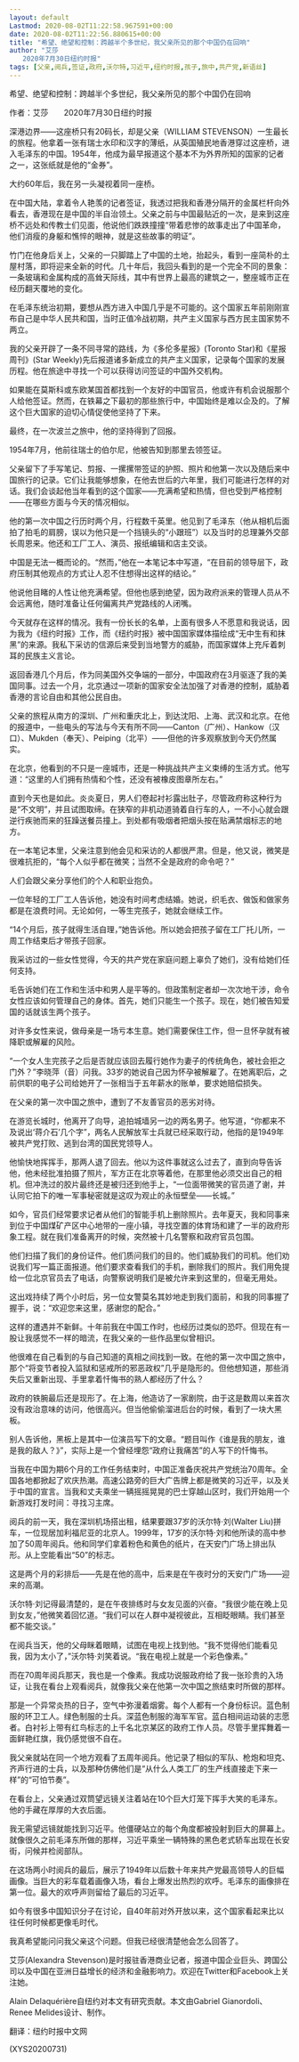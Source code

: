 ```yaml
---
layout: default
Lastmod: 2020-08-02T11:22:58.967591+00:00
date: 2020-08-02T11:22:56.880615+00:00
title: "希望、绝望和控制：跨越半个多世纪，我父亲所见的那个中国仍在回响"
author: "艾莎
　　2020年7月30日纽约时报"
tags: [父亲,阅兵,签证,政府,沃尔特,习近平,纽约时报,孩子,旅中,共产党,新语丝]
---
```


希望、绝望和控制：跨越半个多世纪，我父亲所见的那个中国仍在回响

作者：艾莎　　2020年7月30日纽约时报

深港边界——这座桥只有20码长，却是父亲（WILLIAM STEVENSON）一生最长的旅程。他拿着一张有瑞士水印和汉字的薄纸，从英国殖民地香港穿过这座桥，进入毛泽东的中国。1954年，他成为最早报道这个基本不为外界所知的国家的记者之一，这张纸就是他的“金券”。

大约60年后，我在另一头凝视着同一座桥。

在中国大陆，拿着令人艳羡的记者签证，我透过把我和香港分隔开的金属栏杆向外看去，香港现在是中国的半自治领土。父亲之前与中国最贴近的一次，是来到这座桥不远处和传教士们见面，他说他们跌跌撞撞“带着悲惨的故事走出了中国革命，他们消瘦的身躯和憔悴的眼神，就是这些故事的明证”。

竹门在他身后关上，父亲的一只脚踏上了中国的土地，抬起头，看到一座简朴的土屋村落，即将迎来全新的时代。几十年后，我回头看到的是一个完全不同的景象：一条玻璃和金属构成的高耸天际线，其中有世界上最高的建筑之一，整座城市正在经历翻天覆地的变化。

在毛泽东统治初期，要想从西方进入中国几乎是不可能的。这个国家五年前刚刚宣布自己是中华人民共和国，当时正值冷战初期，共产主义国家与西方民主国家势不两立。

我的父亲开辟了一条不同寻常的路线，为《多伦多星报》(Toronto Star)和《星报周刊》(Star Weekly)先后报道诸多新成立的共产主义国家，记录每个国家的发展历程。他在旅途中寻找一个可以获得访问签证的中国外交机构。

如果能在莫斯科或东欧某国首都找到一个友好的中国官员，他或许有机会说服那个人给他签证。然而，在铁幕之下最初的那些旅行中，中国始终是难以企及的。了解这个巨大国家的迫切心情促使他坚持了下来。

最终，在一次波兰之旅中，他的坚持得到了回报。

1954年7月，他前往瑞士的伯尔尼，他被告知到那里去领签证。

父亲留下了手写笔记、剪报、一摞摞带签证的护照、照片和他第一次以及随后来中国旅行的记录。它们让我能够想象，在他去世后的六年里，我们可能进行怎样的对话。我们会谈起他当年看到的这个国家——充满希望和热情，但也受到严格控制——在哪些方面与今天的情况相似。

他的第一次中国之行历时两个月，行程数千英里。他见到了毛泽东（他从相机后面拍了拍毛的肩膀，误以为他只是一个挡镜头的“小跟班”）以及当时的总理兼外交部长周恩来。他还和工厂工人、演员、报纸编辑和店主交谈。

中国是无法一概而论的。“然而，”他在一本笔记本中写道，“在目前的领导层下，政府压制其他观点的方式让人忍不住想得出这样的结论。”

他说他目睹的人性让他充满希望。但他也感到绝望，因为政府派来的管理人员从不会远离他，随时准备让任何偏离共产党路线的人闭嘴。

今天就存在这样的情况。我有一份长长的名单，上面有很多人不愿意和我说话，因为我为《纽约时报》工作，而《纽约时报》被中国国家媒体描绘成“无中生有和抹黑”的来源。我私下采访的信源后来受到当地警方的威胁，而国家媒体上充斥着刺耳的民族主义言论。

返回香港几个月后，作为同美国外交争端的一部分，中国政府在3月驱逐了我的美国同事。过去一个月，北京通过一项新的国家安全法加强了对香港的控制，威胁着香港的言论自由和其他公民自由。

父亲的旅程从南方的深圳、广州和重庆北上，到达沈阳、上海、武汉和北京。在他的报道中，一些电头的写法与今天有所不同——Canton（广州）、Hankow（汉口）、Mukden（奉天）、Peiping（北平）——但他的许多观察放到今天仍然属实。

在北京，他看到的不只是一座城市，还是一种挑战共产主义束缚的生活方式。他写道：“这里的人们拥有热情和个性，还没有被橡皮图章所左右。”

直到今天也是如此。炎炎夏日，男人们卷起衬衫露出肚子，尽管政府称这种行为是“不文明”，并且试图取缔。在狭窄的非机动道骑着自行车的人，一不小心就会跟逆行疾驰而来的狂躁送餐员撞上。到处都有吸烟者把烟头按在贴满禁烟标志的地方。

在一本笔记本里，父亲注意到他会见和采访的人都很严肃。但是，他又说，微笑是很难抗拒的，“每个人似乎都在微笑；当然不全是政府的命令吧？”

人们会跟父亲分享他们的个人和职业抱负。

一位年轻的工厂工人告诉他，她没有时间考虑结婚。她说，织毛衣、做饭和做家务都是在浪费时间。无论如何，一等生完孩子，她就会继续工作。

“14个月后，孩子就得生活自理，”她告诉他。所以她会把孩子留在工厂托儿所，一周工作结束后才带孩子回家。

我采访过的一些女性觉得，今天的共产党在家庭问题上辜负了她们，没有给她们任何支持。

毛告诉她们在工作和生活中和男人是平等的。但政策制定者却一次次地干涉，命令女性应该如何管理自己的身体。首先，她们只能生一个孩子。现在，她们被告知爱国的话就该生两个孩子。

对许多女性来说，做母亲是一场亏本生意。她们需要保住工作，但一旦怀孕就有被降职或解雇的风险。

“一个女人生完孩子之后是否就应该回去履行她作为妻子的传统角色，被社会拒之门外？”李晓萍（音）问我。33岁的她说自己因为怀孕被解雇了。在她离职后，之前供职的电子公司给她开了一张相当于五年薪水的账单，要求她赔偿损失。

在父亲的第一次中国之旅中，遭到了不友善官员的恶劣对待。

在游览长城时，他离开了向导，追拍城墙另一边的两名男子。他写道，“你都来不及说出‘蒋介石’几个字”，两名人民解放军士兵就已经采取行动，他指的是1949年被共产党打败、逃到台湾的国民党领导人。

他愉快地挥挥手，那两人退了回去。他以为这件事就这么过去了，直到向导告诉他，他未经批准拍摄了照片，军方正在北京等着他，在那里他必须交出自己的相机。但冲洗过的胶片最终还是被归还到他手上，“一位面带微笑的官员道了谢，并认同它拍下的唯一军事秘密就是这叹为观止的永恒壁垒——长城。”

如今，官员们经常要求记者从他们的智能手机上删除照片。去年夏天，我和同事来到位于中国煤矿产区中心地带的一座小镇，寻找空置的体育场和建了一半的政府形象工程。就在我们准备离开的时候，突然被十几名警察和政府官员包围。

他们扫描了我们的身份证件。他们质问我们的目的。他们威胁我们的司机。他们劝说我们写一篇正面报道。他们要求查看我们的手机，删除我们的照片。我们用免提给一位北京官员去了电话，向警察说明我们是被允许来到这里的，但毫无用处。

这出戏持续了两个小时后，另一位女警莫名其妙地走到我们面前，和我的同事握了握手，说：“欢迎您来这里，感谢您的配合。”

这样的遭遇并不新鲜。十年前我在中国工作时，也经历过类似的恐吓。但现在有一股让我感觉不一样的暗流，在我父亲的一些作品里似曾相识。

他很难在自己看到的与自己知道的真相之间找到一致。在他的第一次中国之旅中，那个“将变节者投入监狱和惩戒所的邪恶政权”几乎是隐形的。但他想知道，那些消失后又重新出现、手里拿着忏悔书的熟人都经历了什么？

政府的铁腕最后还是现形了。在上海，他造访了一家剧院，由于这是数周以来首次没有政治意味的访问，他很高兴。但当他偷偷溜进后台的时候，看到了一块大黑板。

别人告诉他，黑板上是其中一位演员写下的文章。“题目叫作《谁是我的朋友，谁是我的敌人？》”，实际上是一个曾经埋怨“政府让我痛苦”的人写下的忏悔书。

当我在中国为期6个月的工作任务结束时，中国正准备庆祝共产党统治70周年。全国各地都掀起了欢庆热潮。高速公路旁的巨大广告牌上都是微笑的习近平，以及关于中国的宣言。当我和丈夫乘坐一辆摇摇晃晃的巴士穿越山区时，我们开始用一个新游戏打发时间：寻找习主席。

阅兵的前一天，我在深圳机场搭出租，结果要跟37岁的沃尔特·刘(Walter Liu)拼车，一位现居加利福尼亚的北京人。1999年，17岁的沃尔特·刘和他所读的高中参加了50周年阅兵。他和同学们拿着粉色和黄色的纸片，在天安门广场上排出队形。从上空能看出“50”的标志。

这是两个月的彩排后——先是在他的高中，后来是在午夜时分的天安门广场——迎来的高潮。

沃尔特·刘记得最清楚的，是在午夜排练时与女友见面的兴奋。“我很少能在晚上见到女友，”他微笑着回忆道。“我们可以在人群中凝视彼此，互相眨眼睛。我们甚至都不能交谈。”

在阅兵当天，他的父母眯着眼睛，试图在电视上找到他。“我不觉得他们能看见我，因为太小了，”沃尔特·刘笑着说。“我在电视上就是一个彩色像素。”

而在70周年阅兵那天，我也是一个像素。我成功说服政府给了我一张珍贵的入场证，让我在看台上观看阅兵，就像我父亲在他第一次中国之旅结束时所做的那样。

那是一个异常炎热的日子，空气中弥漫着烟雾。每个人都有一个身份标识。蓝色制服的环卫工人。绿色制服的士兵。深蓝色制服的海军军官。蓝白相间运动装的志愿者。白衬衫上带有红鸟标志的上千名北京某区的政府工作人员。尽管手里挥舞着一面鲜艳红旗，我仍感觉很不自在。

我父亲就站在同一个地方观看了五周年阅兵。他记录了相似的军队、枪炮和坦克、齐声行进的士兵，以及那种仿佛他们是“从什么人类工厂的生产线直接走下来一样”的“可怕节奏”。

在看台上，父亲通过双筒望远镜关注着站在10个巨大灯笼下挥手大笑的毛泽东。他的手藏在厚厚的大衣后面。

我无需望远镜就能找到习近平。他僵硬站立的每个角度都被投射到巨大的屏幕上。就像很久之前毛泽东所做的那样，习近平乘坐一辆特殊的黑色老式轿车出现在长安街，问候并检阅部队。

在这场两小时阅兵的最后，展示了1949年以后数十年来共产党最高领导人的巨幅画像。当巨大的彩车载着画像入场，看台上爆发出热烈的欢呼。毛泽东的画像排在第一位。最大的欢呼声则留给了最后的习近平。

如今有很多中国知识分子在讨论，自40年前对外开放以来，这个国家看起来比以往任何时候都更像毛时代。

我真希望能问问我父亲这个问题。但我已经很清楚他会怎么回答了。

艾莎(Alexandra Stevenson)是时报驻香港商业记者，报道中国企业巨头、跨国公司以及中国在亚洲日益增长的经济和金融影响力。欢迎在Twitter和Facebook上关注她。

Alain Delaquérière自纽约对本文有研究贡献。本文由Gabriel Gianordoli、Renee Melides设计、制作。

翻译：纽约时报中文网

(XYS20200731)

